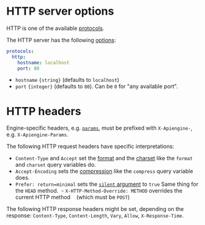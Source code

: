 # HTTP server options

HTTP is one of the available [protocols](protocols.md).

The HTTP server has the following [options](protocols.md#protocols-options.md):

```yml
protocols:
  http:
    hostname: localhost
    port: 80
```

  - `hostname` `{string}` (defaults to `localhost`)
  - `port` `{integer}` (defaults to `80`). Can be `0` for "any available port".

# HTTP headers

Engine-specific headers, e.g. [`params`](functions.md#client-parameters), must
be prefixed with `X-Apiengine-`, e.g. `X-Apiengine-Params`.

The following HTTP request headers have specific interpretations:
  - `Content-Type` and `Accept` set the [format](formats.md) and the
    [charset](formats.md#charset) like the `format` and `charset` query
    variables do.
  - `Accept-Encoding` sets the [compression](compression.md) like the
    `compress` query variable does.
  - `Prefer: return=minimal` sets the [`silent` argument](silent.md) to `true`
    Same thing for the `HEAD` method.
  - `X-HTTP-Method-Override: METHOD` overrides the current HTTP method
    (which must be `POST`)

The following HTTP response headers might be set, depending on the response:
`Content-Type`, `Content-Length`, `Vary`, `Allow`, `X-Response-Time`.

